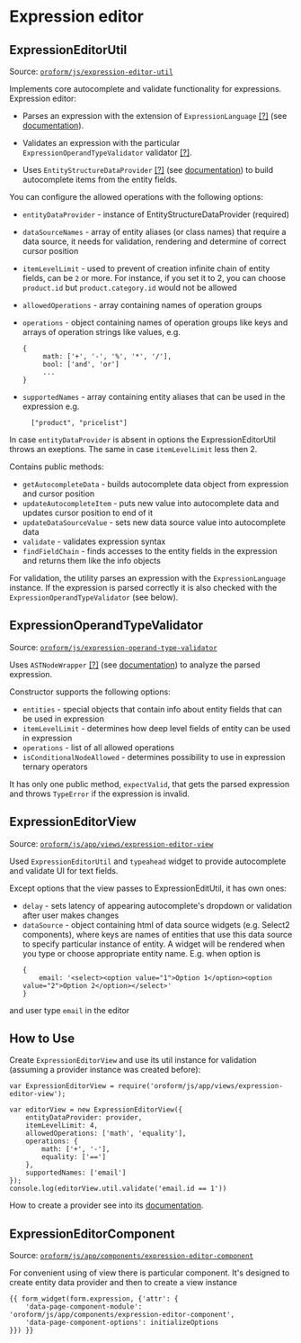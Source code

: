 # Expression editor

## <a name="util">ExpressionEditorUtil</a>

Source: [`oroform/js/expression-editor-util`](../../public/js/expression-editor-util.js)

Implements core autocomplete and validate functionality for expressions.
Expression editor:

* Parses an expression with the extension of `ExpressionLanguage`
[[?]](../../../../ExpressionLanguageBundle/Resources/public/js/extend/expression-language.js)
(see [documentation](../../../../ExpressionLanguageBundle/Resources/doc/js/expression-language-extension.md)).

* Validates an expression with the particular `ExpressionOperandTypeValidator` validator
[[?]](../../public/js/expression-operand-type-validator.js).

* Uses `EntityStructureDataProvider`
[[?]](../../../../EntityBundle/Resources/public/js/app/services/entity-structure-data-provider.js)
(see [documentation](../../../../EntityBundle/Resources/doc/client-side/entity-structure-data-provider.md)) to build
autocomplete items from the entity fields.

You can configure the allowed operations with the following options:

- `entityDataProvider` - instance of EntityStructureDataProvider (required)
- `dataSourceNames` - array of entity aliases (or class names) that require a data source, it needs for validation,
rendering and determine of correct cursor position
- `itemLevelLimit` - used to prevent of creation infinite chain of entity fields, can be `2` or more. For instance,
if you set it to 2, you can choose `product.id` but `product.category.id` would not be allowed 
- `allowedOperations` - array containing names of operation groups
- `operations` - object containing names of operation groups like keys and arrays of operation strings like values, e.g.

   ````
   {
        math: ['+', '-', '%', '*', '/'],
        bool: ['and', 'or']
        ...
   }
   ````
- `supportedNames` - array containing entity aliases that can be used in the expression e.g.

        ["product", "pricelist"]

In case `entityDataProvider` is absent in options the ExpressionEditorUtil throws an exeptions.
The same in case `itemLevelLimit` less then 2.

Contains public methods:
- `getAutocompleteData` - builds autocomplete data object from expression and cursor position
- `updateAutocompleteItem` - puts new value into autocomplete data and updates cursor position to end of it
- `updateDataSourceValue` - sets new data source value into autocomplete data
- `validate` - validates expression syntax
- `findFieldChain` - finds accesses to the entity fields in the expression and returns them like the info objects

For validation, the utility parses an expression with the `ExpressionLanguage` instance. If 
the expression is parsed correctly it is also checked with the 
`ExpressionOperandTypeValidator` (see below).

## <a name="validator">ExpressionOperandTypeValidator</a>

Source: [`oroform/js/expression-operand-type-validator`](../../public/js/expression-operand-type-validator.js)

Uses `ASTNodeWrapper` [[?]](../../../../ExpressionLanguageBundle/Resources/public/js/ast-node-wrapper.js)
(see [documentation](../../../../ExpressionLanguageBundle/Resources/doc/js/ast-node-wrapper.md)) to analyze the parsed expression.

Constructor supports the following options:

- `entities` - special objects that contain info about entity fields that can be used in expression
- `itemLevelLimit` - determines how deep level fields of entity can be used in expression
- `operations` - list of all allowed operations
- `isConditionalNodeAllowed` - determines possibility to use in expression ternary operators

It has only one public method, `expectValid`, that gets the parsed expression and throws `TypeError` if the expression is invalid.

## <a name="view">ExpressionEditorView</a>

Source: [`oroform/js/app/views/expression-editor-view`](../../public/js/app/views/expression-editor-view.js)

Used `ExpressionEditorUtil` and `typeahead` widget to provide autocomplete and validate UI for text fields. 

Except options that the view passes to ExpressionEditUtil, it has own ones:

- `delay` - sets latency of appearing autocomplete's dropdown or validation after user makes changes
- `dataSource` - object containing html of data source widgets (e.g. Select2 components), where keys are names 
of entities that use this data source to specify particular instance of entity. A widget will be rendered when you type
or choose appropriate entity name. E.g. when option is
    ````
    {
        email: '<select><option value="1">Option 1</option><option value="2">Option 2</option></select>'
    }
    ````

and user type `email` in the editor

## How to Use

Create `ExpressionEditorView` and use its util instance for validation (assuming a provider instance was created before):

    var ExpressionEditorView = require('oroform/js/app/views/expression-editor-view');

    var editorView = new ExpressionEditorView({
        entityDataProvider: provider,
        itemLevelLimit: 4,
        allowedOperations: ['math', 'equality'],
        operations: {
            math: ['+', '-'],
            equality: ['==']
        },
        supportedNames: ['email']
    });
    console.log(editorView.util.validate('email.id == 1'))

How to create a provider see into its [documentation](../../../../EntityBundle/Resources/doc/client-side/entity-structure-data-provider.md).

## <a name="component">ExpressionEditorComponent</a>

Source: [`oroform/js/app/components/expression-editor-component`](../../public/js/app/components/expression-editor-component.js)

For convenient using of view there is particular component. It's designed to create entity data provider and then to 
create a view instance

    {{ form_widget(form.expression, {'attr': {
        'data-page-component-module': 'oroform/js/app/components/expression-editor-component',
        'data-page-component-options': initializeOptions
    }}) }}
